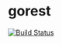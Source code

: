 # gorest
[![Build Status](https://travis-ci.org/ejunjsh/gorest.svg?branch=master)](https://travis-ci.org/ejunjsh/gorest)
